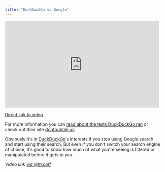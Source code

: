 ```yaml
---
title: "DuckDuckGo vs Google"
---
```

<p><iframe src="https://player.vimeo.com/video/51181384?title=1&amp;byline=1&amp;portrait=1" width="500" height="281" frameborder="0" webkitAllowFullScreen mozallowfullscreen allowFullScreen></iframe></p>
<p><a href="https://vimeo.com/51181384">Direct link to video</a></p>
<p>For more information you can <a href="https://idealab.talkingpointsmemo.com/2012/10/impersonal-google-search-results-are-few-and-far-between-duckduckgo-finds.php">read about the tests DuckDuckGo ran</a> or check out their site <a href="https://dontbubble.us">dontbubble.us</a>.</p>
<p>Obviously it's in <a href="https://duckduckgo.com">DuckDuckGo</a>'s interests if you stop using Google search and start using their search. But even if you don't switch your search engine of choice, it's good to know how much of what you're seeing is filtered or manipulated before it gets to you.</p>
<p><em>Video link <a href="https://twitter.com/ttscoff/statuses/258229291731546113">via @ttscoff</a></em></p>
